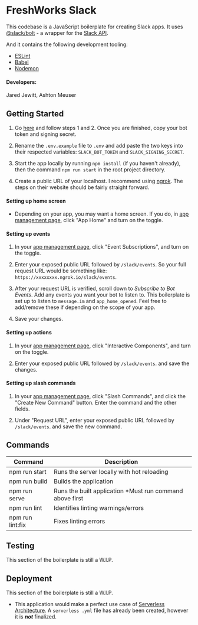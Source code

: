 # FreshWorks Slack

This codebase is a JavaScript boilerplate for creating Slack apps. It uses
 [@slack/bolt](https://slack.dev/bolt/concepts) - a wrapper for the [Slack API](https://api.slack.com/).

And it contains the following development tooling:

- [ESLint](https://eslint.org/)
- [Babel](https://babeljs.io/)
- [Nodemon](https://nodemon.io/)

#### Developers:

Jared Jewitt, Ashton Meuser

## Getting Started

1. Go [here](https://slack.dev/bolt/tutorial/getting-started) and follow steps 1 and 2. Once you are finished, copy
your bot token and signing secret.

2. Rename the `.env.example` file to `.env` and add paste the two keys into their respected variables: 
`SLACK_BOT_TOKEN` and `SLACK_SIGNING_SECRET`.

3. Start the app locally by running `npm install` (if you haven't already), then the command `npm run start` in the
 root project directory.

4. Create a public URL of your localhost. I recommend using [ngrok](https://ngrok.com/). The steps on their
 website should be fairly straight forward.
 
 #### Setting up home screen
 
- Depending on your app, you may want a home screen. If you do, in
 [app management page](https://api.slack.com/apps), click "App Home" and turn on the toggle.

#### Setting up events

1. In your [app management page](https://api.slack.com/apps), click "Event Subscriptions", and turn on the toggle.

2. Enter your exposed public URL followed by `/slack/events`. So your full request URL would be
 something like: `https://xxxxxxxx.ngrok.io/slack/events`. 
 
3. After your request URL is verified, scroll down to *Subscribe to Bot Events*. Add any events you want your bot to
 listen to. This boilerplate is set up to listen to `message.im` and `app_home_opened`. Feel free to add/remove these
 if depending on the scope of your app.
 
4. Save your changes.

#### Setting up actions

1. In your [app management page](https://api.slack.com/apps), click "Interactive Components", and turn on the toggle.

2. Enter your exposed public URL followed by `/slack/events`. and save the changes.

#### Setting up slash commands

1. In your [app management page](https://api.slack.com/apps), click "Slash Commands", and click the "Create New
 Command" button. Enter the command and the other fields.
 
 2. Under "Request URL", enter your exposed public URL followed by `/slack/events`. and save the new command.

## Commands

| Command           | Description                                               |
|-------------------|-----------------------------------------------------------|
| npm run start     | Runs the server locally with hot reloading                |
| npm run build     | Builds the application                                    |
| npm run serve     | Runs the built application *Must run command above first  |
| npm run lint      | Identifies linting warnings/errors                        |
| npm run lint:fix  | Fixes linting errors                                      |

## Testing

This section of the boilerplate is still a W.I.P.

## Deployment

This section of the boilerplate is still a W.I.P.

- This application would make a perfect use case of [Serverless Architecture](https://serverless.com/). A `serverless
.yml` file has already been created, however it is ***not*** finalized.
